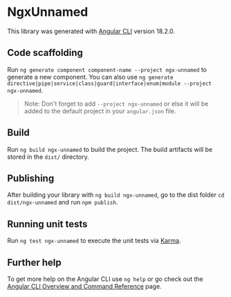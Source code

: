 # NgxUnnamed

This library was generated with [Angular CLI](https://github.com/angular/angular-cli) version 18.2.0.

## Code scaffolding

Run `ng generate component component-name --project ngx-unnamed` to generate a new component. You can also use `ng generate directive|pipe|service|class|guard|interface|enum|module --project ngx-unnamed`.
> Note: Don't forget to add `--project ngx-unnamed` or else it will be added to the default project in your `angular.json` file. 

## Build

Run `ng build ngx-unnamed` to build the project. The build artifacts will be stored in the `dist/` directory.

## Publishing

After building your library with `ng build ngx-unnamed`, go to the dist folder `cd dist/ngx-unnamed` and run `npm publish`.

## Running unit tests

Run `ng test ngx-unnamed` to execute the unit tests via [Karma](https://karma-runner.github.io).

## Further help

To get more help on the Angular CLI use `ng help` or go check out the [Angular CLI Overview and Command Reference](https://angular.dev/tools/cli) page.
